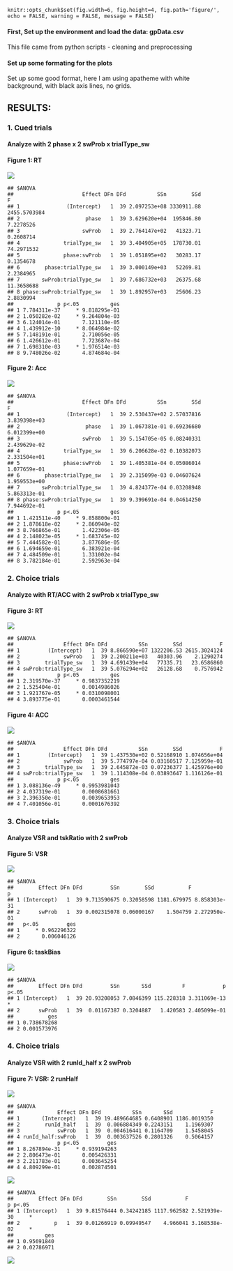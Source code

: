     knitr::opts_chunk$set(fig.width=6, fig.height=4, fig.path='figure/', echo = FALSE, warning = FALSE, message = FALSE)

#### First, Set up the environment and load the data: gpData.csv

This file came from python scripts - cleaning and preprocessing

#### Set up some formating for the plots

Set up some good format, here I am using apatheme with white background,
with black axis lines, no grids.

RESULTS:
--------

### 1. Cued trials

#### Analyze with 2 phase x 2 swProb x trialType\_sw

#### Figure 1: RT

![](figure/Figure1-1.png)

    ## $ANOVA
    ##                      Effect DFn DFd          SSn        SSd            F
    ## 1               (Intercept)   1  39 2.097253e+08 3330911.88 2455.5703984
    ## 2                     phase   1  39 3.629620e+04  195846.80    7.2278526
    ## 3                    swProb   1  39 2.764147e+02   41323.71    0.2608714
    ## 4              trialType_sw   1  39 3.404905e+05  178730.01   74.2971532
    ## 5              phase:swProb   1  39 1.051895e+02   30283.17    0.1354678
    ## 6        phase:trialType_sw   1  39 3.000149e+03   52269.81    2.2384965
    ## 7       swProb:trialType_sw   1  39 7.686732e+03   26375.68   11.3658688
    ## 8 phase:swProb:trialType_sw   1  39 1.892957e+03   25606.23    2.8830994
    ##              p p<.05          ges
    ## 1 7.784311e-37     * 9.818295e-01
    ## 2 1.050282e-02     * 9.264804e-03
    ## 3 6.124014e-01       7.121110e-05
    ## 4 1.439912e-10     * 8.064984e-02
    ## 5 7.148191e-01       2.710056e-05
    ## 6 1.426612e-01       7.723687e-04
    ## 7 1.698310e-03     * 1.976514e-03
    ## 8 9.748026e-02       4.874684e-04

#### Figure 2: Acc

![](figure/Figure2-1.png)

    ## $ANOVA
    ##                      Effect DFn DFd          SSn        SSd            F
    ## 1               (Intercept)   1  39 2.530437e+02 2.57037816 3.839398e+03
    ## 2                     phase   1  39 1.067381e-01 0.69236680 6.012399e+00
    ## 3                    swProb   1  39 5.154705e-05 0.08240331 2.439629e-02
    ## 4              trialType_sw   1  39 6.206628e-02 0.10382073 2.331504e+01
    ## 5              phase:swProb   1  39 1.405381e-04 0.05086014 1.077659e-01
    ## 6        phase:trialType_sw   1  39 2.315099e-03 0.04607624 1.959553e+00
    ## 7       swProb:trialType_sw   1  39 4.824377e-04 0.03208948 5.863313e-01
    ## 8 phase:swProb:trialType_sw   1  39 9.399691e-04 0.04614250 7.944692e-01
    ##              p p<.05          ges
    ## 1 1.421511e-40     * 9.858800e-01
    ## 2 1.878618e-02     * 2.860940e-02
    ## 3 8.766865e-01       1.422306e-05
    ## 4 2.148023e-05     * 1.683745e-02
    ## 5 7.444582e-01       3.877686e-05
    ## 6 1.694659e-01       6.383921e-04
    ## 7 4.484509e-01       1.331002e-04
    ## 8 3.782184e-01       2.592963e-04

### 2. Choice trials

#### Analyze with RT/ACC with 2 swProb x trialType\_sw

#### Figure 3: RT

![](figure/Figure3-1.png)

    ## $ANOVA
    ##                Effect DFn DFd          SSn        SSd            F
    ## 1         (Intercept)   1  39 8.866590e+07 1322206.53 2615.3024124
    ## 2              swProb   1  39 2.200211e+03   40303.96    2.1290274
    ## 3        trialType_sw   1  39 4.691439e+04   77335.71   23.6586860
    ## 4 swProb:trialType_sw   1  39 5.076294e+02   26128.68    0.7576942
    ##              p p<.05          ges
    ## 1 2.319570e-37     * 0.9837352219
    ## 2 1.525404e-01       0.0014986026
    ## 3 1.921767e-05     * 0.0310098001
    ## 4 3.893775e-01       0.0003461544

#### Figure 4: ACC

![](figure/Figure4-1.png)

    ## $ANOVA
    ##                Effect DFn DFd          SSn        SSd            F
    ## 1         (Intercept)   1  39 1.437530e+02 0.52168910 1.074656e+04
    ## 2              swProb   1  39 5.774797e-04 0.03160517 7.125959e-01
    ## 3        trialType_sw   1  39 2.645872e-03 0.07236377 1.425976e+00
    ## 4 swProb:trialType_sw   1  39 1.114308e-04 0.03893647 1.116126e-01
    ##              p p<.05          ges
    ## 1 3.088136e-49     * 0.9953981043
    ## 2 4.037319e-01       0.0008681661
    ## 3 2.396350e-01       0.0039653953
    ## 4 7.401056e-01       0.0001676392

### 3. Choice trials

#### Analyze VSR and tskRatio with 2 swProb

#### Figure 5: VSR

![](figure/Figure5-1.png)

    ## $ANOVA
    ##        Effect DFn DFd         SSn        SSd           F            p
    ## 1 (Intercept)   1  39 9.713590675 0.32058598 1181.679975 8.858303e-31
    ## 2      swProb   1  39 0.002315078 0.06000167    1.504759 2.272950e-01
    ##   p<.05         ges
    ## 1     * 0.962296322
    ## 2       0.006046126

#### Figure 6: taskBias

![](figure/Figure6-1.png)

    ## $ANOVA
    ##        Effect DFn DFd         SSn       SSd          F            p p<.05
    ## 1 (Intercept)   1  39 20.93208053 7.0846399 115.228318 3.311069e-13     *
    ## 2      swProb   1  39  0.01167387 0.3204887   1.420583 2.405099e-01      
    ##           ges
    ## 1 0.738678268
    ## 2 0.001573976

### 4. Choice trials

#### Analyze VSR with 2 runId\_half x 2 swProb

#### Figure 7: VSR: 2 runHalf

![](figure/Figure7-1.png)

    ## $ANOVA
    ##              Effect DFn DFd          SSn       SSd            F
    ## 1       (Intercept)   1  39 19.489664685 0.6408901 1186.0019350
    ## 2        runId_half   1  39  0.006884349 0.2243151    1.1969307
    ## 3            swProb   1  39  0.004616441 0.1164709    1.5458045
    ## 4 runId_half:swProb   1  39  0.003637526 0.2801326    0.5064157
    ##              p p<.05         ges
    ## 1 8.267894e-31     * 0.939194263
    ## 2 2.806473e-01       0.005426331
    ## 3 2.211783e-01       0.003645254
    ## 4 4.809299e-01       0.002874501

![](figure/unnamed-chunk-6-1.png)

    ## $ANOVA
    ##        Effect DFn DFd        SSn        SSd           F            p p<.05
    ## 1 (Intercept)   1  39 9.81576444 0.34242185 1117.962582 2.521939e-30     *
    ## 2           p   1  39 0.01266919 0.09949547    4.966041 3.168538e-02     *
    ##          ges
    ## 1 0.95691840
    ## 2 0.02786971

![](figure/unnamed-chunk-7-1.png)
